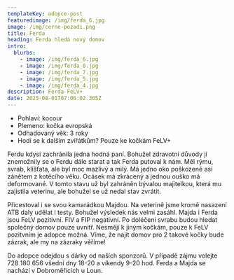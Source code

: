 ```yaml
---
templateKey: adopce-post
featuredimage: /img/ferda_6.jpg
image: /img/cerne-pozadi.png
title: Ferda
heading: Ferda hledá nový domov
intro:
  blurbs:
    - image: /img/ferda_6.jpg
    - image: /img/ferda_8.jpg
    - image: /img/ferda_7.jpg
    - image: /img/ferda_5.jpg
    - image: /img/ferda_4.jpg
description: Ferda FeLV+
date: 2025-08-01T07:06:02.365Z
---
```

* P﻿ohlaví: kocour
* P﻿lemeno: kočka evropská
* O﻿dhadovaný věk: 3 roky
* H﻿odí se k dalším zvířátkům? Pouze ke kočkám FeLV+

Ferdu kdysi zachránila jedna hodná paní. Bohužel zdravotní důvody jí znemožnily se o Ferdu dále starat a tak Ferda putoval k nám. Měl rýmu, svrab, klíšťata, ale byl moc mazlivý a milý. Má jedno oko poškozené asi zánětem z kotěcího věku. Ocásek má zkrácený a jednou ouško má deformované. V tomto stavu už byl zahráněn bývalou majitelkou, která mu zajistila veterinu, ale bohužel se už nedal stav zvrátit.

Přicestoval i se svou kamarádkou Majdou. Na veterině jsme kromě nasazení ATB daly udělat i testy. Bohužel výsledek nás velmi zasáhl. Majda i Ferda jsou FeLV pozitivní. FIV a FIP negativní. Po doléčení svrabu budou hledat společný domov pouze uvnitř. Nesmějí k jiným kočkám, pouze k FeLV pozitvním je adopce možná. Víme, že najít domov pro 2 takové kočky bude zázrak, ale my na zázraky věříme!

Do adopce odejdou s dárky od naších sponzorů. V případě zájmu volejte 728 180 656 všední dny 18-20 a víkendy 9-20 hod. Ferda a Majda se nachází v Dobroměřicích u Loun.